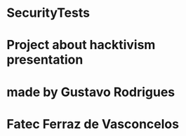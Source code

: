# SecurityTests
# Project about hacktivism presentation
# made by Gustavo Rodrigues
# Fatec Ferraz de Vasconcelos

